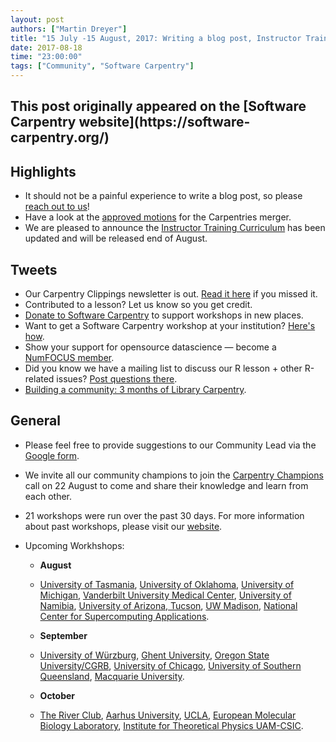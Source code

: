 ```yaml
---
layout: post
authors: ["Martin Dreyer"]
title: "15 July -15 August, 2017: Writing a blog post, Instructor Training Curriculum, Merger, League of Champions."
date: 2017-08-18
time: "23:00:00"
tags: ["Community", "Software Carpentry"]
---
```


<h2>This post originally appeared on the [Software Carpentry website](https://software-carpentry.org/)</h2>

## Highlights
*  It should not be a painful experience to write a blog post, so please [reach out to us](https://docs.google.com/forms/d/e/1FAIpQLSeyLIAMdh9ylq-LhgZm4XK7PNsLaiWOUiEScCS-br1EO0pXrQ/viewform)!
*  Have a look at the [approved motions]({{site.baseurl}}/blog/2017/08/mergermotions.html) for the Carpentries merger.
*  We are pleased to announce the [Instructor Training Curriculum]({{site.baseurl}}/blog/2017/08/inst-curr-update.html) has been updated and will be released end of August.

## Tweets
* Our Carpentry Clippings newsletter is out. [Read it here](http://us14.campaign-archive1.com/?u=46d7513c798c6bd41e5f58f4a&id=10e477a732) if you missed it.
* Contributed to a lesson? Let us know so you get credit.
* [Donate to Software Carpentry](https://www.flipcause.com/secure/donate/MjI2Mg==) to support workshops in new places.
* Want to get a Software Carpentry workshop at your institution? [Here's how](https://software-carpentry.org/workshops/request/).
* Show your support for opensource datascience — become a [NumFOCUS member](https://www.numfocus.org/community/donate/?platform=hootsuite).
* Did you know we have a mailing list  to discuss our R lesson + other R-related issues?  [Post questions there](http://lists.software-carpentry.org/listinfo/r-discuss).
* [Building a community: 3 months of Library Carpentry](https://datapub.cdlib.org/2017/08/03/building-a-community-three-months-of-library-carpentry/).

## General
*  Please feel free to provide suggestions to our Community Lead via the [Google form](https://docs.google.com/forms/d/e/1FAIpQLSeyLIAMdh9ylq-LhgZm4XK7PNsLaiWOUiEScCS-br1EO0pXrQ/viewform).
*  We invite all our community champions to join the [Carpentry Champions]({{site.baseurl}}/blog/2017/08/be-a-champ.html) call on 22 August to come and share their knowledge and learn from each other.


* 21 workshops were run over the past 30 days. For more information about past workshops, please visit our [website]({{site.baseurl}}/workshops/past/). 
* Upcoming Workhshops:
  
  * **August**
  * [University of Tasmania](http://datatas.com/2017-07-27-hobart/), [University of Oklahoma](https://oulib-swc.github.io/2017-08-17-ou/), [University of Michigan](https://umswc.github.io/2017-08-17-umswc-hg/), [Vanderbilt University Medical Center](https://vubiostat.github.io/2017-08-17-vumc/), [University of Namibia](https://shingapi.github.io/2017-08-18-Windhoek/), [University of Arizona, Tucson](https://uhilgert.github.io/2017-08-26-Tucson/), [UW Madison](https://uw-madison-aci.github.io/2017-08-30-uwmadison-swc/), [National Center for Supercomputing Applications](https://davis68.github.io/2017-08-31-ncsa/).
 
  * **September**
  * [University of Würzburg](https://swcarpentry-wuerzburg.github.io/2017-09-04-wuerzburg/), [Ghent University](https://marschmi.github.io/2017-09-14-gent-cmet/), [Oregon State University/CGRB](https://oneilsh.github.io/2017-09-14-osucgrb/), [University of Chicago](https://crerecombinase.github.io/2017-09-23-chicago/), [University of Southern Queensland](https://fgacenga.github.io/2017-09-25-usq/), [Macquarie University](https://denubis.github.io/2017-09-26-MacquarieUniversity/).

  * **October**
  * [The River Club](https://ctpug.github.io/2017-10-03-riverclub/), [Aarhus University](https://danm0nster.github.io/2017-10-09-aarhus/), [UCLA](https://ucla-data-archive.github.io/2017-10-16-ucla/), [European Molecular Biology Laboratory](https://tobyhodges.github.io/2017-10-17-heidelberg/), [Institute for Theoretical Physics UAM-CSIC](https://adgdt.github.io/2017-10-25-ift/).

